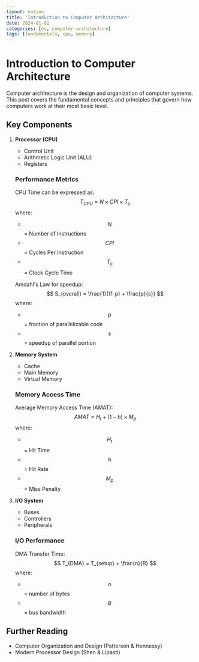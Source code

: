 ```yaml
---
layout: notion
title: 'Introduction to Computer Architecture'
date: 2024-01-01
categories: [os, computer-architecture]
tags: [fundamentals, cpu, memory]
---
```


# Introduction to Computer Architecture

Computer architecture is the design and organization of computer systems. This post covers the fundamental concepts and principles that govern how computers work at their most basic level.

## Key Components

1. **Processor (CPU)**
   - Control Unit
   - Arithmetic Logic Unit (ALU)
   - Registers
   
   ### Performance Metrics
   CPU Time can be expressed as:
   $$ T_{CPU} = N \times CPI \times T_c $$
   where:
   - $$N$$ = Number of Instructions
   - $$CPI$$ = Cycles Per Instruction
   - $$T_c$$ = Clock Cycle Time

   Amdahl's Law for speedup:
   $$ S_{overall} = \frac{1}{(1-p) + \frac{p}{s}} $$
   where:
   - $$p$$ = fraction of parallelizable code
   - $$s$$ = speedup of parallel portion

2. **Memory System**
   - Cache
   - Main Memory
   - Virtual Memory

   ### Memory Access Time
   Average Memory Access Time (AMAT):
   $$ AMAT = H_t + (1-h) \times M_p $$
   where:
   - $$H_t$$ = Hit Time
   - $$h$$ = Hit Rate
   - $$M_p$$ = Miss Penalty

3. **I/O System**
   - Buses
   - Controllers
   - Peripherals

   ### I/O Performance
   DMA Transfer Time:
   $$ T_{DMA} = T_{setup} + \frac{n}{B} $$
   where:
   - $$n$$ = number of bytes
   - $$B$$ = bus bandwidth

## Further Reading

- Computer Organization and Design (Patterson & Hennessy)
- Modern Processor Design (Shen & Lipasti)